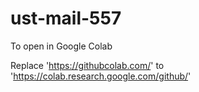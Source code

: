 # ust-mail-557

To open in Google Colab

Replace 'https://githubcolab.com/' to 'https://colab.research.google.com/github/'
